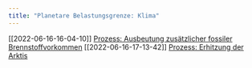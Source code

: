 ```yaml
---
title: "Planetare Belastungsgrenze: Klima"
---
```



[[2022-06-16-16-04-10]] [Prozess: Ausbeutung zusätzlicher fossiler Brennstoffvorkommen](2022-06-16-16-04-10.html) 
[[2022-06-16-17-13-42]] [Prozess: Erhitzung der Arktis](2022-06-16-17-13-42.html) 